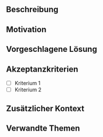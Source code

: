 ## Beschreibung

<!-- Eine klare und prägnante Beschreibung des Merkmals -->

## Motivation

<!-- Warum wird diese Funktion benötigt? Welches Problem wird damit gelöst? -->

## Vorgeschlagene Lösung

<!-- Beschreiben Sie Ihre vorgeschlagene Lösung -->

## Akzeptanzkriterien

<!-- Listen Sie die Kriterien auf, die erfüllt sein müssen, damit diese Funktion als vollständig angesehen wird -->

- [ ] Kriterium 1
- [ ] Kriterium 2

## Zusätzlicher Kontext

<!-- Fügen Sie hier weitere Kontexte, Screenshots oder Beispiele zu dem Feature Request hinzu -->

## Verwandte Themen

<!-- Link zu allen verwandten Themen -->
